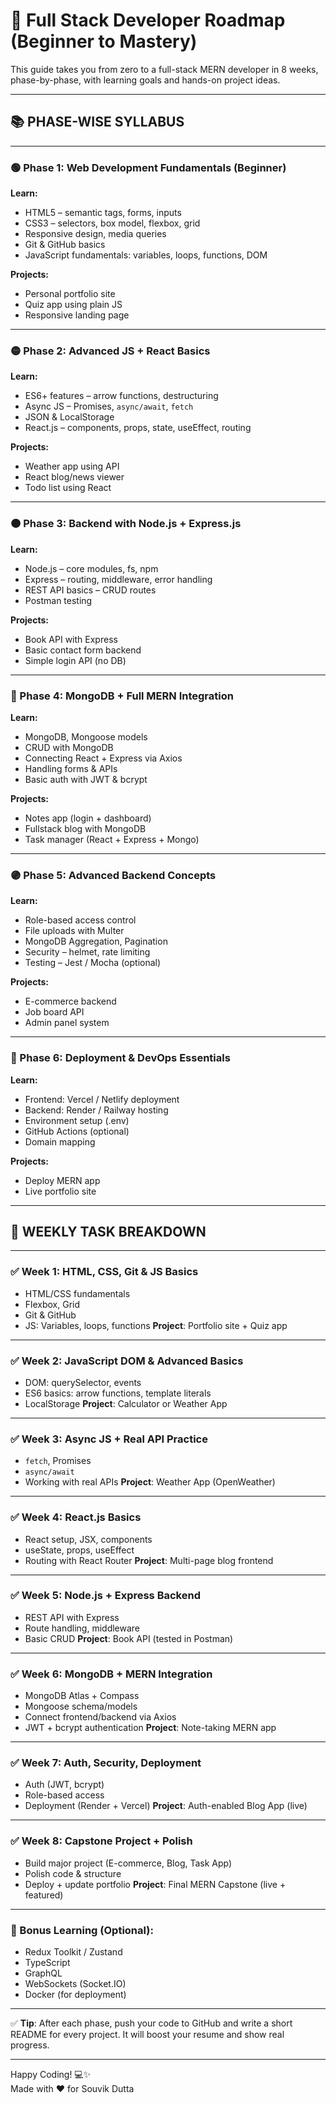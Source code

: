 # 🚀 Full Stack Developer Roadmap (Beginner to Mastery)

This guide takes you from zero to a full-stack MERN developer in 8 weeks, phase-by-phase, with learning goals and hands-on project ideas.

---

## 📚 PHASE-WISE SYLLABUS

---

### 🟢 Phase 1: Web Development Fundamentals (Beginner)

**Learn:**
- HTML5 – semantic tags, forms, inputs
- CSS3 – selectors, box model, flexbox, grid
- Responsive design, media queries
- Git & GitHub basics
- JavaScript fundamentals: variables, loops, functions, DOM

**Projects:**
- Personal portfolio site
- Quiz app using plain JS
- Responsive landing page

---

### 🟡 Phase 2: Advanced JS + React Basics

**Learn:**
- ES6+ features – arrow functions, destructuring
- Async JS – Promises, `async/await`, `fetch`
- JSON & LocalStorage
- React.js – components, props, state, useEffect, routing

**Projects:**
- Weather app using API
- React blog/news viewer
- Todo list using React

---

### 🟠 Phase 3: Backend with Node.js + Express.js

**Learn:**
- Node.js – core modules, fs, npm
- Express – routing, middleware, error handling
- REST API basics – CRUD routes
- Postman testing

**Projects:**
- Book API with Express
- Basic contact form backend
- Simple login API (no DB)

---

### 🔵 Phase 4: MongoDB + Full MERN Integration

**Learn:**
- MongoDB, Mongoose models
- CRUD with MongoDB
- Connecting React + Express via Axios
- Handling forms & APIs
- Basic auth with JWT & bcrypt

**Projects:**
- Notes app (login + dashboard)
- Fullstack blog with MongoDB
- Task manager (React + Express + Mongo)

---

### 🟣 Phase 5: Advanced Backend Concepts

**Learn:**
- Role-based access control
- File uploads with Multer
- MongoDB Aggregation, Pagination
- Security – helmet, rate limiting
- Testing – Jest / Mocha (optional)

**Projects:**
- E-commerce backend
- Job board API
- Admin panel system

---

### 🔴 Phase 6: Deployment & DevOps Essentials

**Learn:**
- Frontend: Vercel / Netlify deployment
- Backend: Render / Railway hosting
- Environment setup (.env)
- GitHub Actions (optional)
- Domain mapping

**Projects:**
- Deploy MERN app
- Live portfolio site

---

## 📅 WEEKLY TASK BREAKDOWN

---

### ✅ Week 1: HTML, CSS, Git & JS Basics
- HTML/CSS fundamentals
- Flexbox, Grid
- Git & GitHub
- JS: Variables, loops, functions
**Project**: Portfolio site + Quiz app

---

### ✅ Week 2: JavaScript DOM & Advanced Basics
- DOM: querySelector, events
- ES6 basics: arrow functions, template literals
- LocalStorage
**Project**: Calculator or Weather App

---

### ✅ Week 3: Async JS + Real API Practice
- `fetch`, Promises
- `async/await`
- Working with real APIs
**Project**: Weather App (OpenWeather)

---

### ✅ Week 4: React.js Basics
- React setup, JSX, components
- useState, props, useEffect
- Routing with React Router
**Project**: Multi-page blog frontend

---

### ✅ Week 5: Node.js + Express Backend
- REST API with Express
- Route handling, middleware
- Basic CRUD
**Project**: Book API (tested in Postman)

---

### ✅ Week 6: MongoDB + MERN Integration
- MongoDB Atlas + Compass
- Mongoose schema/models
- Connect frontend/backend via Axios
- JWT + bcrypt authentication
**Project**: Note-taking MERN app

---

### ✅ Week 7: Auth, Security, Deployment
- Auth (JWT, bcrypt)
- Role-based access
- Deployment (Render + Vercel)
**Project**: Auth-enabled Blog App (live)

---

### ✅ Week 8: Capstone Project + Polish
- Build major project (E-commerce, Blog, Task App)
- Polish code & structure
- Deploy + update portfolio
**Project**: Final MERN Capstone (live + featured)

---

### 🧠 Bonus Learning (Optional):
- Redux Toolkit / Zustand
- TypeScript
- GraphQL
- WebSockets (Socket.IO)
- Docker (for deployment)

---

✅ **Tip**: After each phase, push your code to GitHub and write a short README for every project. It will boost your resume and show real progress.

---

Happy Coding! 💻✨  
Made with ❤️ for Souvik Dutta
